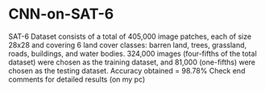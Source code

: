 # CNN-on-SAT-6
SAT-6 Dataset consists of a total of 405,000 image patches, each of size 28x28 and covering 6 land cover classes: barren land, trees, grassland, roads, buildings, and water bodies. 324,000 images (four-fifths of the total dataset) were chosen as the training dataset, and 81,000 (one-fifths) were chosen as the testing dataset. Accuracy obtained = 98.78%
Check end comments for detailed results (on my pc)
